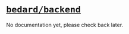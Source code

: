 # [`bedard/backend`](https://backend.scottbedard.net)

No documentation yet, please check back later.

